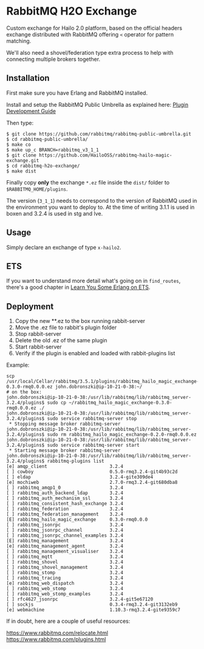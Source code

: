 # RabbitMQ H2O Exchange

Custom exchange for Hailo 2.0 platform, based on the official headers
exchange distributed with RabbitMQ offering `<` operator for pattern
matching.

We'll also need a shovel/federation type extra process to help with
connecting multiple brokers together.

## Installation

First make sure you have Erlang and RabbitMQ installed.

Install and setup the RabbitMQ Public Umbrella as explained here:
[Plugin Development Guide](http://www.rabbitmq.com/plugin-development.html)

Then type:

	$ git clone https://github.com/rabbitmq/rabbitmq-public-umbrella.git
	$ cd rabbitmq-public-umbrella/
	$ make co
	$ make up_c BRANCH=rabbitmq_v3_1_1
	$ git clone https://github.com/HailoOSS/rabbitmq-hailo-magic-exchange.git
	$ cd rabbitmq-h2o-exchange/
	$ make dist

Finally copy **only** the exchange `*.ez` file inside the `dist/` folder
to `$RABBITMQ_HOME/plugins`.

The version (`3_1_1`) needs to correspond to the version of RabbitMQ used
in the environment you want to deploy to. At the time of writing 3.1.1 is
used in boxen and 3.2.4 is used in stg and lve.

## Usage

Simply declare an exchange of type `x-hailo2`.

## ETS

If you want to understand more detail what's going on in `find_routes`, there's a good chapter in [Learn You Some Erlang on ETS](http://learnyousomeerlang.com/ets).

## Deployment

1. Copy the new **.ez to the box running rabbit-server
2. Move the .ez file to rabbit's plugin folder
3. Stop rabbit-server
4. Delete the old .ez of the same plugin
5. Start rabbit-server
6. Verify if the plugin is enabled and loaded with rabbit-plugins list

Example:
```
scp /usr/local/Cellar/rabbitmq/3.5.1/plugins/rabbitmq_hailo_magic_exchange-0.3.0-rmq0.0.0.ez john.dobronszki@ip-10-21-0-38:~/
# on the box:
john.dobronszki@ip-10-21-0-38:/usr/lib/rabbitmq/lib/rabbitmq_server-3.2.4/plugins$ sudo cp ~/rabbitmq_hailo_magic_exchange-0.3.0-rmq0.0.0.ez ./
john.dobronszki@ip-10-21-0-38:/usr/lib/rabbitmq/lib/rabbitmq_server-3.2.4/plugins$ sudo service rabbitmq-server stop
 * Stopping message broker rabbitmq-server
john.dobronszki@ip-10-21-0-38:/usr/lib/rabbitmq/lib/rabbitmq_server-3.2.4/plugins$ sudo rm rabbitmq_hailo_magic_exchange-0.2.0-rmq0.0.0.ez
john.dobronszki@ip-10-21-0-38:/usr/lib/rabbitmq/lib/rabbitmq_server-3.2.4/plugins$ sudo service rabbitmq-server start
 * Starting message broker rabbitmq-server
john.dobronszki@ip-10-21-0-38:/usr/lib/rabbitmq/lib/rabbitmq_server-3.2.4/plugins$ rabbitmq-plugins list
[e] amqp_client                       3.2.4
[ ] cowboy                            0.5.0-rmq3.2.4-git4b93c2d
[ ] eldap                             3.2.4-gite309de4
[e] mochiweb                          2.7.0-rmq3.2.4-git680dba8
[ ] rabbitmq_amqp1_0                  3.2.4
[ ] rabbitmq_auth_backend_ldap        3.2.4
[ ] rabbitmq_auth_mechanism_ssl       3.2.4
[ ] rabbitmq_consistent_hash_exchange 3.2.4
[ ] rabbitmq_federation               3.2.4
[ ] rabbitmq_federation_management    3.2.4
[E] rabbitmq_hailo_magic_exchange     0.3.0-rmq0.0.0
[ ] rabbitmq_jsonrpc                  3.2.4
[ ] rabbitmq_jsonrpc_channel          3.2.4
[ ] rabbitmq_jsonrpc_channel_examples 3.2.4
[E] rabbitmq_management               3.2.4
[e] rabbitmq_management_agent         3.2.4
[ ] rabbitmq_management_visualiser    3.2.4
[ ] rabbitmq_mqtt                     3.2.4
[ ] rabbitmq_shovel                   3.2.4
[ ] rabbitmq_shovel_management        3.2.4
[ ] rabbitmq_stomp                    3.2.4
[ ] rabbitmq_tracing                  3.2.4
[e] rabbitmq_web_dispatch             3.2.4
[ ] rabbitmq_web_stomp                3.2.4
[ ] rabbitmq_web_stomp_examples       3.2.4
[ ] rfc4627_jsonrpc                   3.2.4-git5e67120
[ ] sockjs                            0.3.4-rmq3.2.4-git3132eb9
[e] webmachine                        1.10.3-rmq3.2.4-gite9359c7
```

If in doubt, here are a couple of useful resources:

https://www.rabbitmq.com/relocate.html
https://www.rabbitmq.com/plugins.html 

